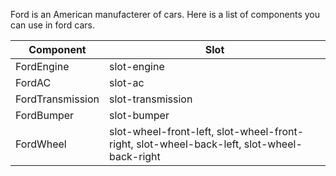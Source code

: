 Ford is an American manufacterer of cars. Here is a list of components you can use
in ford cars.

| Component        | Slot                                                                                       |
|------------------|--------------------------------------------------------------------------------------------|
| FordEngine       | slot-engine                                                                                |
| FordAC           | slot-ac                                                                                    |
| FordTransmission | slot-transmission                                                                          |
| FordBumper       | slot-bumper                                                                                |
| FordWheel        | slot-wheel-front-left, slot-wheel-front-right, slot-wheel-back-left, slot-wheel-back-right |
